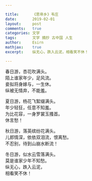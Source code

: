 ```yaml
---

title:		《思帝乡》韦庄
date:		2019-02-01
layout:		post
comments:	true
categories: 文学
tags:		文学 摘抄 古中国 人生
author:		Esirn
mathjax:	true
excerpt: 	纵无心，跌入云泥，相看笑不休！

---
```


春日游，杏花吹满头。  
陌上谁家年少，足风流。  
妾拟将身嫁与，一生休。  
纵被无情弃，不能羞。

夏日游，杨花飞絮缀满头。  
年少轻狂，任意不知羞。  
为比花容，一身罗裳玉搔首。  
休言愁！

秋日游，落英缤纷花满头。  
儿郎情深，依依双泪流，恨离愁。  
不忍别，待到山崩水断流！

冬日游，似水云雪落满头。  
莫是谁家少年不知愁。  
纵无心，跌入云泥，  
相看笑不休！
